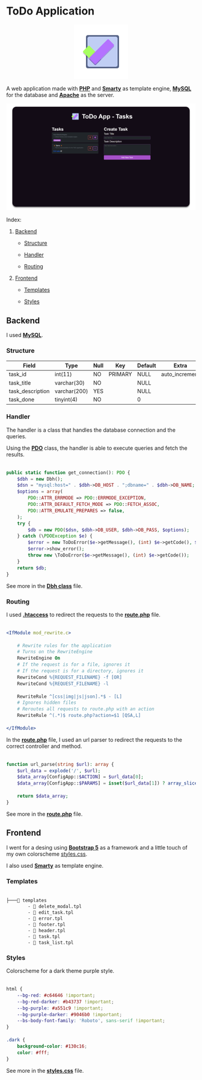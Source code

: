 # ToDo Application

<p align="center">
    <img alt="ToDo App Logo" src="public/images/icons/ToDo_App_icon_144x144.png" width="144" height="144"/>
</p>

A web application made with **[PHP](https://www.php.net/)** and **[Smarty](https://www.smarty.net/)** as template engine, **[MySQL](https://www.mysql.com/)** for the database and **[Apache](https://www.apache.org/)** as the server.

![Presentation Image](screenshots/presentation.png)

Index:

1. [Backend](#backend)

    - [Structure](#db-structure)

    - [Handler](#db-handler)

    - [Routing](#routing)

2. [Frontend](#frontend)

    - [Templates](#frontend-layout)

    - [Styles](#frontend-style)

## Backend

I used **[MySQL](https://www.mysql.com/)**.

### Structure

| **Field**        | **Type**     | **Null**    | **Key**   | **Default**   | **Extra**      |
|------------------|--------------|-------------|-----------|---------------|----------------|
| task_id          | int(11)      | NO          | PRIMARY   | NULL          | auto_increment |
| task_title       | varchar(30)  | NO          |           | NULL          |                |
| task_description | varchar(200) | YES         |           | NULL          |                |
| task_done        | tinyint(4)   | NO          |           | 0             |                |

### Handler

The handler is a class that handles the database connection and the queries.

Using the **[PDO](https://www.php.net/manual/en/class.pdo.php)** class, the handler is able to execute queries and fetch the results.

```php

public static function get_connection(): PDO {
    $dbh = new Dbh();
    $dsn = "mysql:host=" . $dbh->DB_HOST . ";dbname=" . $dbh->DB_NAME;
    $options = array(
        PDO::ATTR_ERRMODE => PDO::ERRMODE_EXCEPTION,
        PDO::ATTR_DEFAULT_FETCH_MODE => PDO::FETCH_ASSOC,
        PDO::ATTR_EMULATE_PREPARES => false,
    );
    try {
        $db = new PDO($dsn, $dbh->DB_USER, $dbh->DB_PASS, $options);
    } catch (\PDOException $e) {
        $error = new ToDoError($e->getMessage(), (int) $e->getCode(), $e);
        $error->show_error();
        throw new \ToDoError($e->getMessage(), (int) $e->getCode());
    }
    return $db;
}

```

See more in the **[Dbh class](public/classes/Dbh.class.php)** file.

### Routing

I used **[.htaccess](public/.htaccess)** to redirect the requests to the **[route.php](public/route.php)** file.

```apache

<IfModule mod_rewrite.c>
    
    # Rewrite rules for the application
    # Turns on the RewriteEngine
    RewriteEngine On
    # If the request is for a file, ignores it
    # If the request is for a directory, ignores it
    RewriteCond %{REQUEST_FILENAME} -f [OR]  
    RewriteCond %{REQUEST_FILENAME} -l

    RewriteRule ^[css|img|js|json].*$ - [L]
    # Ignores hidden files
    # Reroutes all requests to route.php with an action
    RewriteRule ^(.*)$ route.php?action=$1 [QSA,L]

</IfModule>

```

In the **[route.php](public/route.php)** file, I used an url parser to redirect the requests to the correct controller and method.

```php

function url_parse(string $url): array {
    $url_data = explode('/', $url);
    $data_array[ConfigApp::$ACTION] = $url_data[0];
    $data_array[ConfigApp::$PARAMS] = isset($url_data[1]) ? array_slice($url_data, 1) : null;

    return $data_array;
}

```

See more in the **[route.php](public/route.php)** file.

## Frontend

I went for a desing using **[Bootstrap 5](https://getbootstrap.com/)** as a framework and a little touch of my own colorscheme [styles.css](public/css/styles.css).

I also used **[Smarty](https://www.smarty.net/)** as template engine.

### Templates

```tree

├───📂 templates
        - 📝 delete_modal.tpl
        - 📝 edit_task.tpl
        - 📝 error.tpl
        - 📝 footer.tpl
        - 📝 header.tpl
        - 📝 task.tpl
        - 📝 task_list.tpl

```

### Styles

Colorscheme for a dark theme purple style.

```css

html {
    --bg-red: #c64646 !important;
    --bg-red-darker: #b43737 !important;
    --bg-purple: #a551c9 !important;
    --bg-purple-darker: #9046b0 !important;
    --bs-body-font-family: 'Roboto', sans-serif !important;
}

.dark {
    background-color: #130c16;
    color: #fff;
}

```

See more in the **[styles.css](public/css/styles.css)** file.
